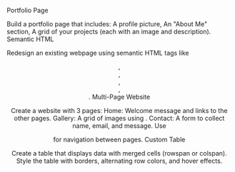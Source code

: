 Portfolio Page

Build a portfolio page that includes:
A profile picture,
An "About Me" section,
A grid of your projects (each with an image and description).
Semantic HTML

Redesign an existing webpage using semantic HTML tags like <header>, <section>, <article>, <aside>, <footer>.
Multi-Page Website

Create a website with 3 pages:
Home: Welcome message and links to the other pages.
Gallery: A grid of images using <img>.
Contact: A form to collect name, email, and message.
Use <nav> for navigation between pages.
Custom Table

Create a table that displays data with merged cells (rowspan or colspan).
Style the table with borders, alternating row colors, and hover effects.
